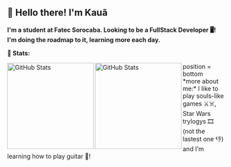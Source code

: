 ## 🐸 Hello there! I'm Kauã
**I'm a student at Fatec Sorocaba. Looking to be a FullStack Developer 🖥️!** 
**I'm doing the roadmap to it, learning more each day.**

**🤖 Stats:**

<img 
  align="left"
  alt="GitHub Stats"
  height="200px"
  src="https://github-readme-stats.vercel.app/api?username=kauanzin222&show_icons=true&theme=merko"
/>

<img 
  align="left"
  alt="GitHub Stats"
  height="200px"
  src="https://github-readme-stats.vercel.app/api/top-langs/?username=kauanzin222&theme=merko&layout=compact"
/> 
  
<div>  
position = bottom 
<br>
*more about me:*  
I like to play souls-like games ⚔️☠️, Star Wars trylogys 🎞️ (not the lastest one 👎) and I'm learning how to play guitar 🎸!
<div/>


